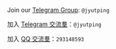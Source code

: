 Join our [Telegram Group](https://t.me/jyutping): `@jyutping`

加入 [Telegram 交流羣](https://t.me/jyutping)：`@jyutping`

加入 [QQ 交流羣](https://jq.qq.com/?k=4PR17m3t)：`293148593`

